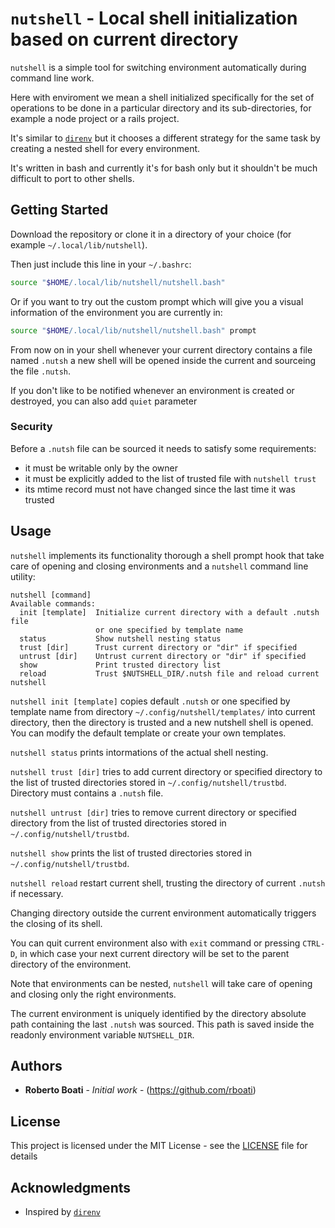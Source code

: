 # `nutshell` - Local shell initialization based on current directory

`nutshell` is a simple tool for switching environment automatically during command line work.

Here with enviroment we mean a shell initialized specifically for the set of operations to be done in a particular directory and its sub-directories, for example a node project or a rails project.

It's similar to [`direnv`](https://direnv.net/) but it chooses a different strategy for the same task by creating a nested shell for every environment.

It's written in bash and currently it's for bash only but it shouldn't be much difficult to port to other shells.


## Getting Started

Download the repository or clone it in a directory of your choice (for example `~/.local/lib/nutshell`).

Then just include this line in your `~/.bashrc`:
```sh
source "$HOME/.local/lib/nutshell/nutshell.bash"
```
Or if you want to try out the custom prompt which will give you a visual information of the environment you are currently in:
```sh
source "$HOME/.local/lib/nutshell/nutshell.bash" prompt
```

From now on in your shell whenever your current directory contains a file named `.nutsh` a new shell will be opened inside the current and sourceing the file `.nutsh`.

If you don't like to be notified whenever an environment is created or destroyed, you can also add `quiet` parameter


### Security

Before a `.nutsh` file can be sourced it needs to satisfy some requirements:
- it must be writable only by the owner
- it must be explicitly added to the list of trusted file  with `nutshell trust`
- its mtime record must not have changed since the last time it was trusted

## Usage

`nutshell` implements its functionality thorough a shell prompt hook that take care of opening and closing environments and a `nutshell` command line utility:

```
nutshell [command]
Available commands:
  init [template]  Initialize current directory with a default .nutsh file
                   or one specified by template name
  status           Show nutshell nesting status
  trust [dir]      Trust current directory or "dir" if specified
  untrust [dir]    Untrust current directory or "dir" if specified
  show             Print trusted directory list
  reload           Trust $NUTSHELL_DIR/.nutsh file and reload current nutshell
```

`nutshell init [template]` copies default `.nutsh` or one specified by template name from directory `~/.config/nutshell/templates/` into current directory, then the directory is trusted and a new nutshell shell is opened. You can modify the default template or create your own templates.

`nutshell status` prints intormations of the actual shell nesting.

`nutshell trust [dir]` tries to add current directory or specified directory to the list of trusted directories stored in `~/.config/nutshell/trustbd`. Directory must contains a `.nutsh` file.

`nutshell untrust [dir]` tries to remove current directory or specified directory from the list of trusted directories stored in `~/.config/nutshell/trustbd`.

`nutshell show` prints the list of trusted directories stored in `~/.config/nutshell/trustbd`.

`nutshell reload` restart current shell, trusting the directory of current `.nutsh` if necessary.

Changing directory outside the current environment automatically triggers the closing of its shell.

You can quit current environment also with `exit` command or pressing `CTRL-D`, in which case your next current directory will be set to the parent directory of the environment.

Note that environments can be nested, `nutshell` will take care of opening and closing only the right environments.

The current environment is uniquely identified by the directory absolute path containing the last `.nutsh` was sourced. This path is saved inside the readonly environment variable `NUTSHELL_DIR`.


## Authors

* **Roberto Boati** - *Initial work* - (https://github.com/rboati)


## License

This project is licensed under the MIT License - see the [LICENSE](LICENSE.md) file for details

## Acknowledgments

* Inspired by [`direnv`](https://direnv.net/)

